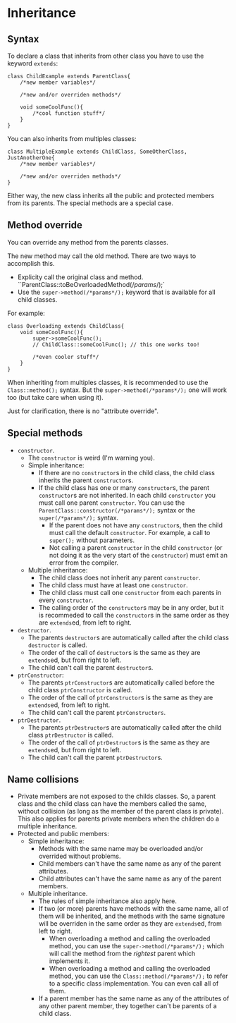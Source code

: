 # Inheritance

## Syntax

To declare a class that inherits from other class you have to use the keyword `extends`:

```
class ChildExample extends ParentClass{
    /*new member variables*/

    /*new and/or overriden methods*/

    void someCoolFunc(){
        /*cool function stuff*/
    }
}
```

You can also inherits from multiples classes:

```
class MultipleExample extends ChildClass, SomeOtherClass, JustAnotherOne{
    /*new member variables*/

    /*new and/or overriden methods*/
}
```

Either way, the new class inherits all the public and protected members from its parents. The special methods are a special case.

## Method override

You can override any method from the parents classes.

The new method may call the old method. There are two ways to accomplish this.
- Explicity call the original class and method. ``ParentClass::toBeOverloadedMethod(/*params*/);`
- Use the `super->method(/*params*/);` keyword that is available for all child classes.

For example:
```
class Overloading extends ChildClass{
    void someCoolFunc(){
        super->someCoolFunc();
        // ChildClass::someCoolFunc(); // this one works too!

        /*even cooler stuff*/
    }
}
```

When inheriting from multiples classes, it is recommended to use the `Class::method();` syntax. But the `super->method(/*params*/);` one will work too (but take care when using it).

Just for clarification, there is no "attribute override".

## Special methods

- `constructor`.
  - The `constructor` is weird (I'm warning you).
  - Simple inheritance:
    - If there are no `constructor`s in the child class, the child class inherits the parent `constructor`s.
    - If the child class has one or many `constructor`s, the parent `constructor`s are not inherited. In each child `constructor` you must call one parent `constructor`. You can use the `ParentClass::constructor(/*params*/);` syntax or the `super(/*params*/);` syntax.
      - If the parent does not have any `constructor`s, then the child must call the default `constructor`. For example, a call to `super();` without parameters.
      - Not calling a parent `constructor` in the child `constructor` (or not doing it as the very start of the `constructor`) must emit an error from the compiler.
  - Multiple inheritance:
    - The child class does not inherit any parent `constructor`.
    - The child class must have at least one `constructor`.
    - The child class must call one `constructor` from each parents in every `constructor`.
    - The calling order of the `constructor`s may be in any order, but it is recommeded to call the `constructor`s in the same order as they are `extends`ed, from left to right.
- `destructor`.
  - The parents `destructor`s are automatically called after the child class `destructor` is called.
  - The order of the call of `destructor`s is the same as they are `extends`ed, but from right to left.
  - The child can't call the parent `destructor`s.
- `ptrConstructor`:
  - The parents `ptrConstructor`s are automatically called before the child class `ptrConstructor` is called.
  - The order of the call of `ptrConstructor`s is the same as they are `extends`ed, from left to right.
  - The child can't call the parent `ptrConstructors`.
- `ptrDestructor`.
  - The parents `ptrDestructor`s are automatically called after the child class `ptrDestructor` is called.
  - The order of the call of `ptrDestructor`s is the same as they are `extends`ed, but from right to left.
  - The child can't call the parent `ptrDestructor`s.

## Name collisions

- Private members are not exposed to the childs classes. So, a parent class and the child class can have the members called the same, without collision (as long as the member of the parent class is private). This also applies for parents private members when the children do a multiple inheritance.
- Protected and public members:
  - Simple inheritance:
    - Methods with the same name may be overloaded and/or overrided without problems.
    - Child members can't have the same name as any of the parent attributes.
    - Child attributes can't have the same name as any of the parent members.
  - Multiple inheritance.
    - The rules of simple inheritance also apply here.
    - If two (or more) parents have methods with the same name, all of them will be inherited, and the methods with the same signature will be overriden in the same order as they are `extends`ed, from left to right.
      - When overloading a method and calling the overloaded method, you can use the `super->method(/*params*/);` which will call the method from the _rightest_ parent which implements it.
      - When overloading a method and calling the overloaded method, you can use the `Class::method(/*params*/);` to refer to a specific class implementation. You can even call all of them.
    - If a parent member has the same name as any of the attributes of any other parent member, they together can't be parents of a child class.
